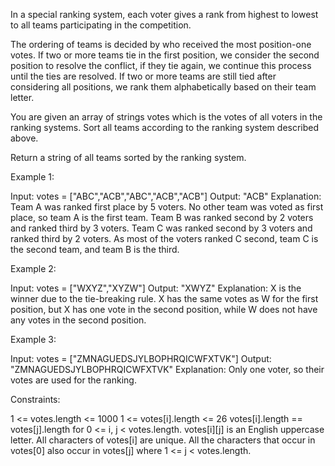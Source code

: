 In a special ranking system, each voter gives a rank from highest to lowest
to all teams participating in the competition.

The ordering of teams is decided by who received the most position-one votes.
If two or more teams tie in the first position, we consider the second
position to resolve the conflict, if they tie again, we continue this process
until the ties are resolved. If two or more teams are still tied after
considering all positions, we rank them alphabetically based on their team
letter.

You are given an array of strings votes which is the votes of all voters in
the ranking systems. Sort all teams according to the ranking system described
above.

Return a string of all teams sorted by the ranking system.


Example 1:


Input: votes = ["ABC","ACB","ABC","ACB","ACB"]
Output: "ACB"
Explanation: 
Team A was ranked first place by 5 voters. No other team was voted as first
place, so team A is the first team.
Team B was ranked second by 2 voters and ranked third by 3 voters.
Team C was ranked second by 3 voters and ranked third by 2 voters.
As most of the voters ranked C second, team C is the second team, and team B
is the third.


Example 2:


Input: votes = ["WXYZ","XYZW"]
Output: "XWYZ"
Explanation:
X is the winner due to the tie-breaking rule. X has the same votes as W for
the first position, but X has one vote in the second position, while W does
not have any votes in the second position. 


Example 3:


Input: votes = ["ZMNAGUEDSJYLBOPHRQICWFXTVK"]
Output: "ZMNAGUEDSJYLBOPHRQICWFXTVK"
Explanation: Only one voter, so their votes are used for the ranking.



Constraints:


1 <= votes.length <= 1000
1 <= votes[i].length <= 26
votes[i].length == votes[j].length for 0 <= i, j < votes.length.
votes[i][j] is an English uppercase letter.
All characters of votes[i] are unique.
All the characters that occur in votes[0] also occur in votes[j] where 1 <= j
< votes.length.




